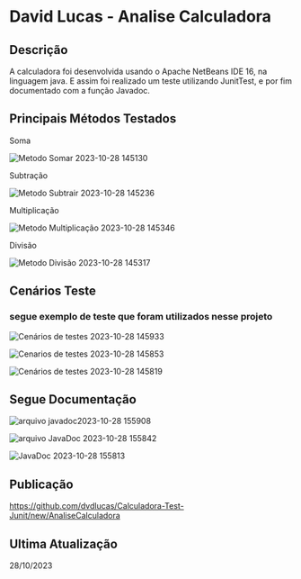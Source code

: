 # David Lucas - Analise Calculadora

## Descrição 
A calculadora foi desenvolvida usando o Apache NetBeans IDE 16, na linguagem java. E assim foi realizado um teste utilizando JunitTest, e por fim documentado com a função Javadoc.

## Principais Métodos Testados

Soma

![Metodo Somar 2023-10-28 145130](https://github.com/dvdlucas/Calculadora-Test-Junit/assets/114704605/06abd2df-d6bd-41ba-aeae-8a065731dec7)


Subtração

![Metodo Subtrair 2023-10-28 145236](https://github.com/dvdlucas/Calculadora-Test-Junit/assets/114704605/754b7eac-39a2-4e76-9b8a-a90f4db99501)

Multiplicação

![Metodo Multiplicação 2023-10-28 145346](https://github.com/dvdlucas/Calculadora-Test-Junit/assets/114704605/6271ceb8-f0ef-47a4-93f1-b42a1947fdbd)

Divisão

![Metodo Divisão 2023-10-28 145317](https://github.com/dvdlucas/Calculadora-Test-Junit/assets/114704605/d8829849-70da-48dc-a709-bbec128a3be0)


## Cenários Teste
### segue exemplo de teste que foram utilizados nesse projeto

![Cenários de testes 2023-10-28 145933](https://github.com/dvdlucas/Calculadora-Test-Junit/assets/114704605/7ee0c09a-0f4c-49f3-a96c-bf5b915e4d55)

![Cenarios de testes 2023-10-28 145853](https://github.com/dvdlucas/Calculadora-Test-Junit/assets/114704605/2259a81a-374a-4d84-b56d-3c2e23f2634e)

![Cenários de testes 2023-10-28 145819](https://github.com/dvdlucas/Calculadora-Test-Junit/assets/114704605/961fa6c8-113c-44cb-aa75-5732f05dcd16)

## Segue Documentação

![arquivo javadoc2023-10-28 155908](https://github.com/dvdlucas/Calculadora-Test-Junit/assets/114704605/bf52924a-19df-41e9-a48c-678d253f7d5a)

![arquivo JavaDoc 2023-10-28 155842](https://github.com/dvdlucas/Calculadora-Test-Junit/assets/114704605/bf98df5e-3518-484f-9e7c-506065f43456)

![JavaDoc 2023-10-28 155813](https://github.com/dvdlucas/Calculadora-Test-Junit/assets/114704605/d054a1f3-8567-47bb-8d27-7245d4d7d23d)

## Publicação
https://github.com/dvdlucas/Calculadora-Test-Junit/new/AnaliseCalculadora

## Ultima Atualização
28/10/2023







